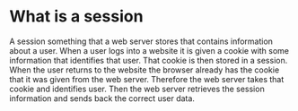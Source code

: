 # What is a session

A session something that a web server stores that contains information about a user. When a user logs into a website it is given a cookie with some information that identifies that user. That cookie is then stored in a session. When the user returns to the website the browser already has the cookie that it was given from the web server. Therefore the web server takes that cookie and identifies user. Then the web server retrieves the session information and sends back the correct user data.